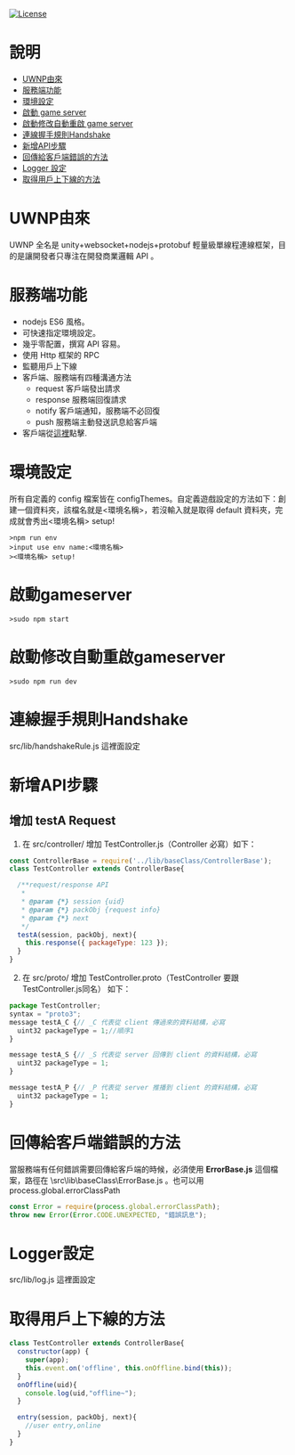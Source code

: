 [![License](https://img.shields.io/github/license/wsmd/ws-multipath.svg)](https://github.com/wsmd/ws-multipath/blob/master/LICENSE)

# 說明
- [UWNP由來](#UWNP由來)
- [服務端功能](#服務端功能)
- [環境設定](#環境設定)
- [啟動 game server](#啟動gameserver)
- [啟動修改自動重啟 game server](#啟動修改自動重啟gameserver)
- [連線握手規則Handshake](#連線握手規則Handshake)
- [新增API步驟](#新增API步驟)
- [回傳給客戶端錯誤的方法](#回傳錯誤)
- [Logger 設定](#Logger設定)
- [取得用戶上下線的方法](#取得用戶上下線的方法)
# UWNP由來
UWNP 全名是 unity+websocket+nodejs+protobuf 輕量級單線程連線框架，目的是讓開發者只專注在開發商業邏輯 API 。
# 服務端功能
* nodejs ES6 風格。
* 可快速指定環境設定。
* 幾乎零配置，撰寫 API 容易。
* 使用 Http 框架的 RPC
* 監聽用戶上下線
* 客戶端、服務端有四種溝通方法
  * request 客戶端發出請求
  * response 服務端回復請求
  * notify 客戶端通知，服務端不必回復
  * push 服務端主動發送訊息給客戶端
* 客戶端從[這裡](https://github.com/IS1103/uwnp-client)點擊.
# 環境設定
所有自定義的 config 檔案皆在 configThemes。自定義遊戲設定的方法如下：創建一個資料夾，該檔名就是<環境名稱>，若沒輸入就是取得 default 資料夾，完成就會秀出<環境名稱> setup!
```shell
>npm run env
>input use env name:<環境名稱>
><環境名稱> setup!
```
# 啟動gameserver
```shell
>sudo npm start
```
# 啟動修改自動重啟gameserver
```shell
>sudo npm run dev
```
# 連線握手規則Handshake
src/lib/handshakeRule.js 這裡面設定

# 新增API步驟
## 增加 testA Request
1. 在 src/controller/ 增加 TestController.js（Controller 必寫）如下：
```javascript
const ControllerBase = require('../lib/baseClass/ControllerBase');
class TestController extends ControllerBase{

  /**request/response API
   * 
   * @param {*} session {uid}
   * @param {*} packObj {request info}
   * @param {*} next 
   */
  testA(session, packObj, next){
    this.response({ packageType: 123 });
  }
}
```
2. 在 src/proto/ 增加 TestController.proto（TestController 要跟 TestController.js同名） 如下：
```javascript
package TestController;
syntax = "proto3";
message testA_C {// _C 代表從 client 傳過來的資料結構，必寫
  uint32 packageType = 1;//順序1
}

message testA_S {// _S 代表從 server 回傳到 client 的資料結構，必寫
  uint32 packageType = 1;
}

message testA_P {// _P 代表從 server 推播到 client 的資料結構，必寫
  uint32 packageType = 1;
}
```
# 回傳給客戶端錯誤的方法
當服務端有任何錯誤需要回傳給客戶端的時候，必須使用 **ErrorBase.js** 這個檔案，路徑在 \src\lib\baseClass\ErrorBase.js 。也可以用 process.global.errorClassPath 
```javascript
const Error = require(process.global.errorClassPath);
throw new Error(Error.CODE.UNEXPECTED, "錯誤訊息");
```
# Logger設定
src/lib/log.js 這裡面設定
# 取得用戶上下線的方法
```javascript
class TestController extends ControllerBase{
  constructor(app) {
    super(app);
    this.event.on('offline', this.onOffline.bind(this));
  }
  onOffline(uid){
    console.log(uid,"offline~");
  }

  entry(session, packObj, next){
    //user entry,online
  }
}
```